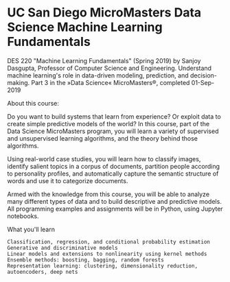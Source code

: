 # UC San Diego MicroMasters Data Science Machine Learning Fundamentals
DES 220 "Machine Learning Fundamentals" (Spring 2019) by Sanjoy Dasgupta, Professor of Computer Science and Engineering. Understand machine learning's role in data-driven modeling, prediction, and decision-making. Part 3 in the »Data Science« MicroMasters®, completed 01-Sep-2019

About this course:

Do you want to build systems that learn from experience? Or exploit data to create simple predictive models of the world?
In this course, part of the Data Science MicroMasters program, you will learn a variety of supervised and unsupervised learning algorithms, and the theory behind those algorithms.

Using real-world case studies, you will learn how to classify images, identify salient topics in a corpus of documents, partition people according to personality profiles, and automatically capture the semantic structure of words and use it to categorize documents.

Armed with the knowledge from this course, you will be able to analyze many different types of data and to build descriptive and predictive models. All programming examples and assignments will be in Python, using Jupyter notebooks.

What you'll learn

    Classification, regression, and conditional probability estimation
    Generative and discriminative models
    Linear models and extensions to nonlinearity using kernel methods
    Ensemble methods: boosting, bagging, random forests
    Representation learning: clustering, dimensionality reduction, autoencoders, deep nets
